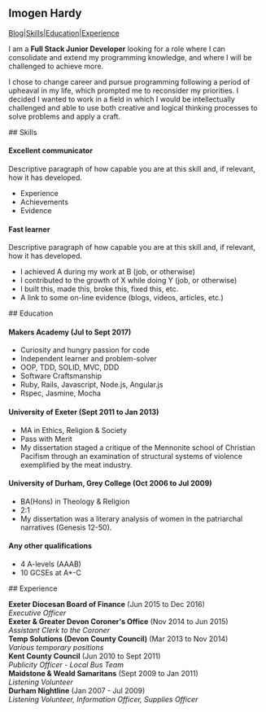 ## Imogen Hardy
[Blog](https://medium.com/@idgiecodes)|[Skills](#skills)|[Education](#education)|[Experience](#experience)

I am a **Full Stack Junior Developer** looking for a role where I can consolidate and extend my programming knowledge, and where I will be challenged to achieve more.

I chose to change career and pursue programming following a period of upheaval in my life, which prompted me to reconsider my priorities. I decided I wanted to work in a field in which I would be intellectually challenged and able to use both creative and logical thinking processes to solve problems and apply a craft.

##<a name="skills"></a> Skills

#### Excellent communicator

Descriptive paragraph of how capable you are at this skill and, if relevant, how it has developed.

- Experience
- Achievements
- Evidence

#### Fast learner

Descriptive paragraph of how capable you are at this skill and, if relevant, how it has developed.

- I achieved A during my work at B (job, or otherwise)
- I contributed to the growth of X while doing Y (job, or otherwise)
- I built this, made this, broke this, fixed this, etc.
- A link to some on-line evidence (blogs, videos, articles, etc.)

##<a name="education"></a> Education

#### Makers Academy (Jul to Sept 2017)

- Curiosity and hungry passion for code
- Independent learner and problem-solver
- OOP, TDD, SOLID, MVC, DDD
- Software Craftsmanship
- Ruby, Rails, Javascript, Node.js, Angular.js
- Rspec, Jasmine, Mocha

#### University of Exeter (Sept 2011 to Jan 2013)

- MA in Ethics, Religion & Society
- Pass with Merit
- My dissertation staged a critique of the Mennonite school of Christian Pacifism through an examination of structural systems of violence exemplified by the meat industry.

#### University of Durham, Grey College (Oct 2006 to Jul 2009)

- BA(Hons) in Theology & Religion
- 2:1
- My dissertation was a literary analysis of women in the patriarchal narratives (Genesis 12-50).

#### Any other qualifications

- 4 A-levels (AAAB)
- 10 GCSEs at A*-C

##<a name="experience"></a> Experience

**Exeter Diocesan Board of Finance** (Jun 2015 to Dec 2016)    
*Executive Officer*  
**Exeter & Greater Devon Coroner's Office** (Nov 2014 to Jun 2015)   
*Assistant Clerk to the Coroner*  
**Temp Solutions (Devon County Council)** (Mar 2013 to Nov 2014)  
*Various temporary positions*  
**Kent County Council** (Jun 2010 to Sept 2011)  
*Publicity Officer - Local Bus Team*  
**Maidstone & Weald Samaritans** (Sept 2009 to Jan 2011)  
*Listening Volunteer*  
**Durham Nightline** (Jan 2007 - Jul 2009)  
*Listening Volunteer, Information Officer, Supplies Officer*  
